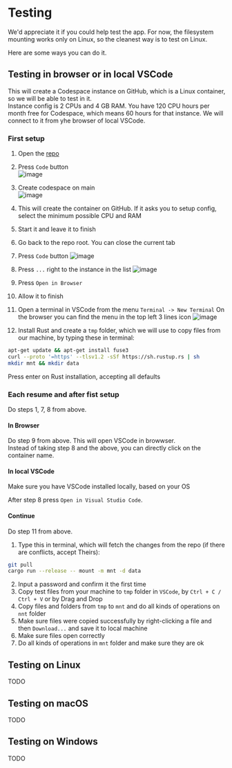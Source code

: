 # Testing

We'd appreciate it if you could help test the app. For now, the filesystem mounting works only on Linux, so the cleanest way is to test on Linux.

Here are some ways you can do it.

## Testing in browser or in local VSCode

This will create a Codespace instance on GitHub, which is a Linux container, so we will be able to test in it.  
Instance config is 2 CPUs and 4 GB RAM. You have 120 CPU hours per month free for Codespace, which means 60 hours for that instance. We will connect to it from yhe browser of local VSCode.

### First setup

1. Open the [repo](https://github.com/radumarias/rencfs)
2. Press `Code` button  
  ![image](https://github.com/user-attachments/assets/7c0e8872-fe1f-44b9-a833-2586ade4f618)
3. Create codespace on main  
  ![image](https://github.com/user-attachments/assets/5fee55f6-ef54-427c-b790-c135312d3355)
4. This will create the container on GitHub. If it asks you to setup config, select the minimum possible CPU and RAM
5. Start it and leave it to finish
6. Go back to the repo root. You can close the current tab
7. Press `Code` button
  ![image](https://github.com/user-attachments/assets/0baec7da-cbbd-4186-a82b-887e18c0c85d)
8. Press ```...``` right to the instance in the list
  ![image](https://github.com/user-attachments/assets/c621c258-009d-46bf-adb7-f81a3d7131f6)
9. Press `Open in Browser`
10. Allow it to finish
11. Open a terminal in VSCode from the menu `Terminal -> New Terminal`
  On the browser you can find the menu in the top left 3 lines icon
  ![image](https://github.com/user-attachments/assets/48681023-e450-49b3-8526-ec0323be0d40)

12. Install Rust and create a `tmp` folder, which we will use to copy files from our machine, by typing these in terminal:
  ```bash
  apt-get update && apt-get install fuse3
  curl --proto '=https' --tlsv1.2 -sSf https://sh.rustup.rs | sh
  mkdir mnt && mkdir data
  ```
  Press enter on Rust installation, accepting all defaults

### Each resume and after fist setup

Do steps 1, 7, 8 from above.

#### In Browser

Do step 9 from above. This will open VSCode in browwser.  
Instead of taking step 8 and the above, you can directly click on the container name.

#### In local VSCode

Make sure you have VSCode installed locally, based on your OS

After step 8 press `Open in Visual Studio Code`.

#### Continue

Do step 11 from above.

1. Type this in terminal, which will fetch the changes from the repo (if there are conflicts, accept Theirs):
  ```bash
  git pull
  cargo run --release -- mount -m mnt -d data
  ```
2. Input a password and confirm it the first time
3. Copy test files from your machine to `tmp` folder in `VSCode`, by `Ctrl + C / Ctrl + V` or by Drag and Drop
4. Copy files and folders from `tmp` to `mnt` and do all kinds of operations on `nnt` folder
5. Make sure files were copied successfully by right-clicking a file and then `Download...` and save it to local machine
6. Make sure files open correctly
7. Do all kinds of operations in `mnt` folder and make sure they are ok

## Testing on Linux

TODO

## Testing on macOS

TODO

## Testing on Windows

TODO
